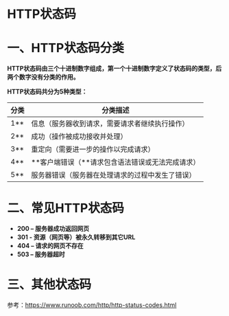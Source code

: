 # **HTTP状态码**

# **一、HTTP状态码分类**

**HTTP状态码由三个十进制数字组成，第一个十进制数字定义了状态码的类型，后两个数字没有分类的作用。**

**HTTP状态码共分为5种类型：**

| 分类 | 分类描述                                         |
| ---- | ------------------------------------------------ |
| 1**  | 信息（服务器收到请求，需要请求者继续执行操作）   |
| 2**  | 成功（操作被成功接收并处理）                     |
| 3**  | 重定向（需要进一步的操作以完成请求）             |
| 4**  | **客户端错误（**请求包含语法错误或无法完成请求） |
| 5**  | 服务器错误（服务器在处理请求的过程中发生了错误） |

# **二、常见HTTP状态码**

- **200 – 服务器成功返回网页**
- **301 - 资源（网页等）被永久转移到其它URL**
- **404 – 请求的网页不存在**
- **503 – 服务器超时**



# **三、其他状态码**

参考：https://www.runoob.com/http/http-status-codes.html